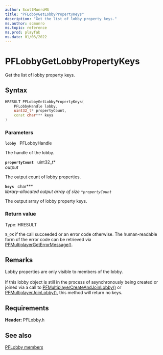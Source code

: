 ```yaml
---
author: ScottMunroMS
title: "PFLobbyGetLobbyPropertyKeys"
description: "Get the list of lobby property keys."
ms.author: scmunro
ms.topic: reference
ms.prod: playfab
ms.date: 01/03/2022
---
```


# PFLobbyGetLobbyPropertyKeys  

Get the list of lobby property keys.  

## Syntax  
  
```cpp
HRESULT PFLobbyGetLobbyPropertyKeys(  
    PFLobbyHandle lobby,  
    uint32_t* propertyCount,  
    const char*** keys  
)  
```  
  
### Parameters  
  
**`lobby`** &nbsp; PFLobbyHandle  
  
The handle of the lobby.  
  
**`propertyCount`** &nbsp; uint32_t*  
*output*  
  
The output count of lobby properties.  
  
**`keys`** &nbsp; char***  
*library-allocated output array of size `*propertyCount`*  
  
The output array of lobby property keys.  
  
  
### Return value
Type: HRESULT
  
```S_OK``` if the call succeeded or an error code otherwise. The human-readable form of the error code can be retrieved via [PFMultiplayerGetErrorMessage()](../../pfmultiplayer/functions/pfmultiplayergeterrormessage.md).
  
## Remarks  
  
Lobby properties are only visible to members of the lobby. <br /><br /> If this lobby object is still in the process of asynchronously being created or joined via a call to [PFMultiplayerCreateAndJoinLobby()](pfmultiplayercreateandjoinlobby.md) or [PFMultiplayerJoinLobby()](pfmultiplayerjoinlobby.md), this method will return no keys.
  
## Requirements  
  
**Header:** PFLobby.h
  
## See also  
[PFLobby members](../pflobby_members.md)  

  
  
